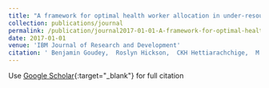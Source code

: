 ```yaml
---
title: "A framework for optimal health worker allocation in under-resourced regions"
collection: publications/journal
permalink: /publication/journal2017-01-01-A-framework-for-optimal-health-worker-allocation-in-under-resourced-regions
date: 2017-01-01
venue: 'IBM Journal of Research and Development'
citation: ' Benjamin Goudey,  Roslyn Hickson,  CKH Hettiarachchige,  M Pore,  C Reeves,  OJ Smith,  Annalisa Swan, &quot;A framework for optimal health worker allocation in under-resourced regions.&quot; IBM Journal of Research and Development, 2017.'
---
```

Use [Google Scholar](https://scholar.google.com/scholar?q=A+framework+for+optimal+health+worker+allocation+in+under+resourced+regions){:target="_blank"} for full citation
